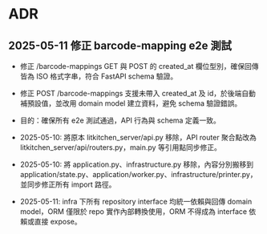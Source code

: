 # ADR

## 2025-05-11 修正 barcode-mapping e2e 測試
- 修正 /barcode-mappings GET 與 POST 的 created_at 欄位型別，確保回傳皆為 ISO 格式字串，符合 FastAPI schema 驗證。
- 修正 POST /barcode-mappings 支援未帶入 created_at 及 id，於後端自動補預設值，並改用 domain model 建立資料，避免 schema 驗證錯誤。
- 目的：確保所有 e2e 測試通過，API 行為與 schema 定義一致。

- 2025-05-10: 將原本 litkitchen_server/api.py 移除，API router 聚合點改為 litkitchen_server/api/routers.py，main.py 等引用點同步修正。
- 2025-05-10: 將 application.py、infrastructure.py 移除，內容分別搬移到 application/state.py、application/worker.py、infrastructure/printer.py，並同步修正所有 import 路徑。
- 2025-05-11: infra 下所有 repository interface 均統一依賴與回傳 domain model，ORM 僅限於 repo 實作內部轉換使用，ORM 不得成為 interface 依賴或直接 expose。

